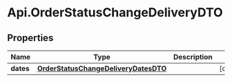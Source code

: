 # Api.OrderStatusChangeDeliveryDTO

## Properties

Name | Type | Description | Notes
------------ | ------------- | ------------- | -------------
**dates** | [**OrderStatusChangeDeliveryDatesDTO**](OrderStatusChangeDeliveryDatesDTO.md) |  | [optional] 



